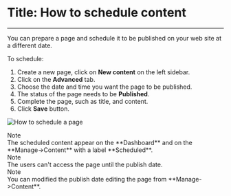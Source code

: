 # Title: How to schedule content
<!-- Position: 4 -->
<!-- Date: 2017-08-24 22:00:00 -->
---
You can prepare a page and schedule it to be published on your web site at a different date.

To schedule:
1. Create a new page, click on **New content** on the left sidebar.
2. Click on the **Advanced** tab.
3. Choose the date and time you want the page to be published.
4. The status of the page needs to be **Published**.
5. Complete the page, such as title, and content.
6. Click **Save** button.

![How to schedule a page](https://df6m0u2ovo2fu.cloudfront.net/images/documentation-english/scheduled-page.png)

<div class="note">
<div class="title">Note</div>
The scheduled content appear on the **Dashboard** and on the **Manage->Content** with a label **Scheduled**.
</div>

<div class="note">
<div class="title">Note</div>
The users can't access the page until the publish date.
</div>

<div class="note">
<div class="title">Note</div>
You can modified the publish date editing the page from **Manage->Content**.
</div>